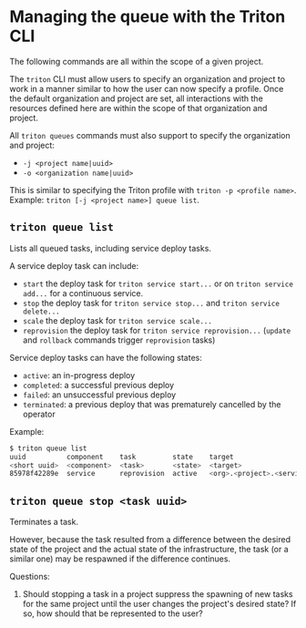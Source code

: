 <!--
    This Source Code Form is subject to the terms of the Mozilla Public
    License, v. 2.0. If a copy of the MPL was not distributed with this
    file, You can obtain one at http://mozilla.org/MPL/2.0/.
-->

<!--
    Copyright 2016 Casey Bisson, Joyent
-->

# Managing the queue with the Triton CLI

The following commands are all within the scope of a given project.

The `triton` CLI must allow users to specify an organization and project to work in a manner similar to how the user can now specify a profile. Once the default organization and project are set, all interactions with the resources defined here are within the scope of that organization and project.

All `triton queues` commands must also support to specify the organization and project:

- `-j <project name|uuid>`
- `-o <organization name|uuid>`

This is similar to specifying the Triton profile with `triton -p <profile name>`. Example: `triton [-j <project name>] queue list`.

## `triton queue list`

Lists all queued tasks, including service deploy tasks. 

A service deploy task can include:

- `start` the deploy task for `triton service start...` or on `triton service add...` for a continuous service.
- `stop` the deploy task for `triton service stop...` and `triton service delete...`
- `scale` the deploy task for `triton service scale...`
- `reprovision` the deploy task for `triton service reprovision...` (`update` and `rollback` commands trigger `reprovision` tasks)

Service deploy tasks can have the following states:

- `active`: an in-progress deploy
- `completed`: a successful previous deploy
- `failed`: an unsuccessful previous deploy
- `terminated`: a previous deploy that was prematurely cancelled by the operator

Example:

```bash
$ triton queue list
uuid          component    task         state    target
<short uuid>  <component>  <task>       <state>  <target>
85978f42289e  service      reprovision  active   <org>.<project>.<service>
```

## `triton queue stop <task uuid>`

Terminates a task.

However, because the task resulted from a difference between the  desired state of the project and the actual state of the infrastructure, the task (or a similar one) may be respawned if the difference continues.

Questions:

1. Should stopping a task in a project suppress the spawning of new tasks for the same project until the user changes the project's desired state? If so, how should that be represented to the user?
